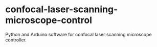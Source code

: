 # confocal-laser-scanning-microscope-control
Python and Arduino software for confocal laser scanning microscope controller.
